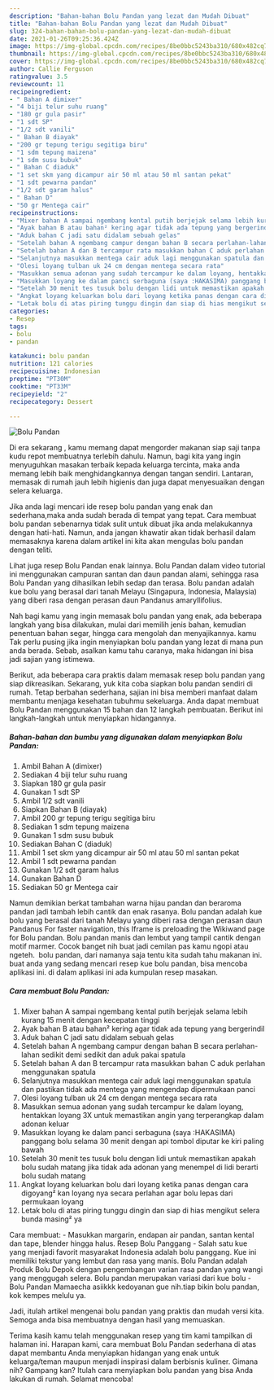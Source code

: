 ```yaml
---
description: "Bahan-bahan Bolu Pandan yang lezat dan Mudah Dibuat"
title: "Bahan-bahan Bolu Pandan yang lezat dan Mudah Dibuat"
slug: 324-bahan-bahan-bolu-pandan-yang-lezat-dan-mudah-dibuat
date: 2021-01-26T09:25:36.424Z
image: https://img-global.cpcdn.com/recipes/8be0bbc5243ba310/680x482cq70/bolu-pandan-foto-resep-utama.jpg
thumbnail: https://img-global.cpcdn.com/recipes/8be0bbc5243ba310/680x482cq70/bolu-pandan-foto-resep-utama.jpg
cover: https://img-global.cpcdn.com/recipes/8be0bbc5243ba310/680x482cq70/bolu-pandan-foto-resep-utama.jpg
author: Callie Ferguson
ratingvalue: 3.5
reviewcount: 11
recipeingredient:
- " Bahan A dimixer"
- "4 biji telur suhu ruang"
- "180 gr gula pasir"
- "1 sdt SP"
- "1/2 sdt vanili"
- " Bahan B diayak"
- "200 gr tepung terigu segitiga biru"
- "1 sdm tepung maizena"
- "1 sdm susu bubuk"
- " Bahan C diaduk"
- "1 set skm yang dicampur air 50 ml atau 50 ml santan pekat"
- "1 sdt pewarna pandan"
- "1/2 sdt garam halus"
- " Bahan D"
- "50 gr Mentega cair"
recipeinstructions:
- "Mixer bahan A sampai ngembang kental putih berjejak selama lebih kurang 15 menit dengan kecepatan tinggi"
- "Ayak bahan B atau bahan² kering agar tidak ada tepung yang bergerindil"
- "Aduk bahan C jadi satu didalam sebuah gelas"
- "Setelah bahan A ngembang campur dengan bahan B secara perlahan-lahan sedikit demi sedikit dan aduk pakai spatula"
- "Setelah bahan A dan B tercampur rata masukkan bahan C aduk perlahan menggunakan spatula"
- "Selanjutnya masukkan mentega cair aduk lagi menggunakan spatula dan pastikan tidak ada mentega yang mengendap dipermukaan panci"
- "Olesi loyang tulban uk 24 cm dengan mentega secara rata"
- "Masukkan semua adonan yang sudah tercampur ke dalam loyang, hentakkan loyang 3X untuk memastikan angin yang terperangkap dalam adonan keluar"
- "Masukkan loyang ke dalam panci serbaguna (saya :HAKASIMA) panggang bolu selama 30 menit dengan api tombol diputar ke kiri paling bawah"
- "Setelah 30 menit tes tusuk bolu dengan lidi untuk memastikan apakah bolu sudah matang jika tidak ada adonan yang menempel di lidi berarti bolu sudah matang"
- "Angkat loyang keluarkan bolu dari loyang ketika panas dengan cara digoyang² kan loyang nya secara perlahan agar bolu lepas dari permukaan loyang"
- "Letak bolu di atas piring tunggu dingin dan siap di hias mengikut selera bunda masing² ya"
categories:
- Resep
tags:
- bolu
- pandan

katakunci: bolu pandan 
nutrition: 121 calories
recipecuisine: Indonesian
preptime: "PT30M"
cooktime: "PT33M"
recipeyield: "2"
recipecategory: Dessert

---
```



![Bolu Pandan](https://img-global.cpcdn.com/recipes/8be0bbc5243ba310/680x482cq70/bolu-pandan-foto-resep-utama.jpg)

Di era  sekarang , kamu memang dapat mengorder makanan siap saji tanpa kudu repot membuatnya terlebih dahulu. Namun, bagi kita yang ingin menyuguhkan masakan terbaik kepada keluarga tercinta, maka anda memang lebih baik menghidangkannya dengan tangan sendiri. Lantaran, memasak di rumah jauh lebih higienis dan juga dapat menyesuaikan dengan selera keluarga.

Jika anda lagi mencari ide resep bolu pandan yang enak dan sederhana,maka anda sudah berada di tempat yang tepat. Cara membuat bolu pandan  sebenarnya tidak sulit untuk dibuat jika anda melakukannya dengan hati-hati. Namun, anda jangan khawatir akan tidak berhasil dalam memasaknya 
karena dalam artikel ini kita akan mengulas bolu pandan dengan teliti.  

Lihat juga resep Bolu Pandan enak lainnya. Bolu Pandan dalam video tutorial ini menggunakan campuran santan dan daun pandan alami, sehingga rasa Bolu Pandan yang dihasilkan lebih sedap dan terasa. Bolu pandan adalah kue bolu yang berasal dari tanah Melayu (Singapura, Indonesia, Malaysia) yang diberi rasa dengan perasan daun Pandanus amaryllifolius.

Nah bagi kamu yang ingin memasak bolu pandan yang enak, ada beberapa langkah yang bisa dilakukan, mulai dari memilih jenis bahan, kemudian penentuan bahan segar, hingga cara mengolah dan menyajikannya. kamu Tak perlu pusing jika ingin menyiapkan bolu pandan yang lezat di mana pun anda berada. Sebab, asalkan kamu  tahu caranya, maka hidangan ini bisa jadi sajian yang istimewa.

Berikut, ada beberapa cara praktis  dalam memasak resep bolu pandan yang siap dikreasikan. Sekarang, yuk kita coba siapkan bolu pandan sendiri di rumah. Tetap berbahan sederhana, sajian ini bisa memberi manfaat dalam membantu menjaga kesehatan tubuhmu sekeluarga. Anda dapat membuat Bolu Pandan menggunakan 15 bahan dan 12 langkah pembuatan. Berikut ini langkah-langkah untuk menyiapkan hidangannya.

<!--inarticleads1-->

##### Bahan-bahan dan bumbu yang digunakan dalam menyiapkan Bolu Pandan:

1. Ambil  Bahan A (dimixer)
1. Sediakan 4 biji telur suhu ruang
1. Siapkan 180 gr gula pasir
1. Gunakan 1 sdt SP
1. Ambil 1/2 sdt vanili
1. Siapkan  Bahan B (diayak)
1. Ambil 200 gr tepung terigu segitiga biru
1. Sediakan 1 sdm tepung maizena
1. Gunakan 1 sdm susu bubuk
1. Sediakan  Bahan C (diaduk)
1. Ambil 1 set skm yang dicampur air 50 ml atau 50 ml santan pekat
1. Ambil 1 sdt pewarna pandan
1. Gunakan 1/2 sdt garam halus
1. Gunakan  Bahan D
1. Sediakan 50 gr Mentega cair


Namun demikian berkat tambahan warna hijau pandan dan beraroma pandan jadi tambah lebih cantik dan enak rasanya. Bolu pandan adalah kue bolu yang berasal dari tanah Melayu yang diberi rasa dengan perasan daun Pandanus For faster navigation, this Iframe is preloading the Wikiwand page for Bolu pandan. Bolu pandan manis dan lembut yang tampil cantik dengan motif marmer. Cocok banget nih buat jadi cemilan pas kamu ngopi atau ngeteh.⁣ ⁣ bolu pandan, dari namanya saja tentu kita sudah tahu makanan ini. buat anda yang sedang mencari resep kue bolu pandan, bisa mencoba aplikasi ini. di dalam aplikasi ini ada kumpulan resep masakan. 

<!--inarticleads2-->

##### Cara membuat Bolu Pandan:

1. Mixer bahan A sampai ngembang kental putih berjejak selama lebih kurang 15 menit dengan kecepatan tinggi
1. Ayak bahan B atau bahan² kering agar tidak ada tepung yang bergerindil
1. Aduk bahan C jadi satu didalam sebuah gelas
1. Setelah bahan A ngembang campur dengan bahan B secara perlahan-lahan sedikit demi sedikit dan aduk pakai spatula
1. Setelah bahan A dan B tercampur rata masukkan bahan C aduk perlahan menggunakan spatula
1. Selanjutnya masukkan mentega cair aduk lagi menggunakan spatula dan pastikan tidak ada mentega yang mengendap dipermukaan panci
1. Olesi loyang tulban uk 24 cm dengan mentega secara rata
1. Masukkan semua adonan yang sudah tercampur ke dalam loyang, hentakkan loyang 3X untuk memastikan angin yang terperangkap dalam adonan keluar
1. Masukkan loyang ke dalam panci serbaguna (saya :HAKASIMA) panggang bolu selama 30 menit dengan api tombol diputar ke kiri paling bawah
1. Setelah 30 menit tes tusuk bolu dengan lidi untuk memastikan apakah bolu sudah matang jika tidak ada adonan yang menempel di lidi berarti bolu sudah matang
1. Angkat loyang keluarkan bolu dari loyang ketika panas dengan cara digoyang² kan loyang nya secara perlahan agar bolu lepas dari permukaan loyang
1. Letak bolu di atas piring tunggu dingin dan siap di hias mengikut selera bunda masing² ya


Cara membuat: - Masukkan margarin, endapan air pandan, santan kental dan tape, blender hingga halus. Resep Bolu Panggang - Salah satu kue yang menjadi favorit masyarakat Indonesia adalah bolu panggang. Kue ini memiliki tekstur yang lembut dan rasa yang manis. Bolu Pandan adalah Produk Bolu Depok dengan pengembangan varian rasa pandan yang wangi yang menggugah selera. Bolu pandan merupakan variasi dari kue bolu - Bolu Pandan Mamaecha asiikkk kedoyanan gue nih.tiap bikin bolu pandan, kok kempes melulu ya. 

Jadi, itulah artikel mengenai  bolu pandan  yang praktis dan mudah versi kita. Semoga anda bisa membuatnya dengan hasil yang memuaskan. 

Terima kasih kamu telah menggunakan resep yang tim kami tampilkan di halaman ini. Harapan kami, cara membuat  Bolu Pandan sederhana di atas dapat membantu Anda menyiapkan hidangan yang enak untuk keluarga/teman maupun menjadi inspirasi dalam berbisnis kuliner. Gimana nih? Gampang kan? Itulah cara menyiapkan bolu pandan yang bisa Anda lakukan di rumah. Selamat mencoba!


